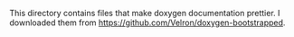 This directory contains files that make doxygen documentation prettier.
I downloaded them from https://github.com/Velron/doxygen-bootstrapped.
